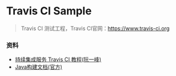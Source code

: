 # Travis CI Sample

> Travis CI 测试工程，Travis CI官网：<https://www.travis-ci.org>

### 资料
- [持续集成服务 Travis CI 教程(阮一峰)](http://www.ruanyifeng.com/blog/2017/12/travis_ci_tutorial.html)
- [Java构建文档(官方)](https://docs.travis-ci.com/user/languages/java)